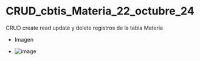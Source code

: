 # CRUD_cbtis_Materia_22_octubre_24
CRUD create read update y delete registros de la tabla Materia

- Imagen

- ![image](https://github.com/user-attachments/assets/98167cec-3c41-4923-b331-3ba5b1210b95)

